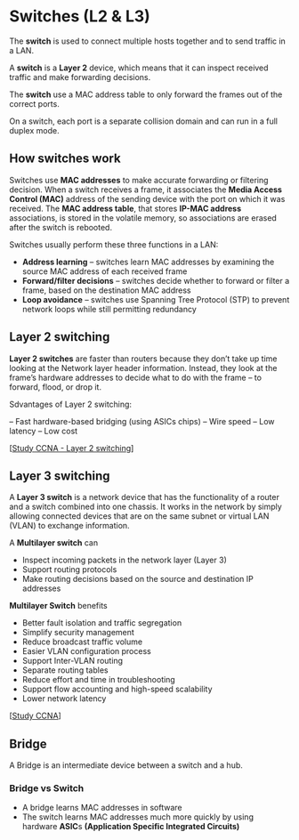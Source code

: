 # Switches (L2 & L3)

The **switch** is used to connect multiple hosts together and to send traffic in a LAN.

A **switch** is a **Layer 2** device, which means that it can inspect received traffic and make forwarding decisions.

The **switch** use a MAC address table to only forward the frames out of the correct ports.

On a switch, each port is a separate collision domain and can run in a full duplex mode.

## How switches work

Switches use **MAC addresses** to make accurate forwarding or filtering decision.
When a switch receives a frame, it associates the **Media Access Control (MAC)** address of the sending device with the port on which it was received.
The **MAC address table**, that stores **IP-MAC address** associations, is stored in the volatile memory, so associations are erased after the switch is rebooted.

Switches usually perform these three functions in a LAN:

- **Address learning** – switches learn MAC addresses by examining the source MAC address of each received frame
- **Forward/filter decisions** – switches decide whether to forward or filter a frame, based on the destination MAC address
- **Loop avoidance** – switches use Spanning Tree Protocol (STP) to prevent network loops while still permitting redundancy

## Layer 2 switching

**Layer 2 switches** are faster than routers because they don’t take up time looking at the Network layer header information.
Instead, they look at the frame’s hardware addresses to decide what to do with the frame – to forward, flood, or drop it.

Sdvantages of Layer 2 switching:

– Fast hardware-based bridging (using ASICs chips)
– Wire speed
– Low latency
– Low cost

[[Study CCNA - Layer 2 switching](https://study-ccna.com/layer-2-switching/)]

## Layer 3 switching

A **Layer 3 switch** is a network device that has the functionality of a router and a switch combined into one chassis.
It works in the network by simply allowing connected devices that are on the same subnet or virtual LAN (VLAN) to exchange information.

A **Multilayer switch** can

- Inspect incoming packets in the network layer (Layer 3)
- Support routing protocols
- Make routing decisions based on the source and destination IP addresses

**Multilayer Switch** benefits

- Better fault isolation and traffic segregation
- Simplify security management
- Reduce broadcast traffic volume
- Easier VLAN configuration process
- Support Inter-VLAN routing
- Separate routing tables
- Reduce effort and time in troubleshooting
- Support flow accounting and high-speed scalability
- Lower network latency

[[Study CCNA](https://study-ccna.com/layer-3-switch/)]

## Bridge

A Bridge is an intermediate device between a switch and a hub.

### Bridge vs Switch

- A bridge learns MAC addresses in software
- The switch learns MAC addresses much more quickly by using hardware **ASIC**s **(Application Specific Integrated Circuits)**
